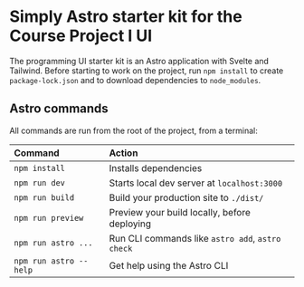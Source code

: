 # Simply Astro starter kit for the Course Project I UI

The programming UI starter kit is an Astro application with Svelte and Tailwind.
Before starting to work on the project, run `npm install` to create
`package-lock.json` and to download dependencies to `node_modules`.

## Astro commands

All commands are run from the root of the project, from a terminal:

| Command                | Action                                           |
| :--------------------- | :----------------------------------------------- |
| `npm install`          | Installs dependencies                            |
| `npm run dev`          | Starts local dev server at `localhost:3000`      |
| `npm run build`        | Build your production site to `./dist/`          |
| `npm run preview`      | Preview your build locally, before deploying     |
| `npm run astro ...`    | Run CLI commands like `astro add`, `astro check` |
| `npm run astro --help` | Get help using the Astro CLI                     |
